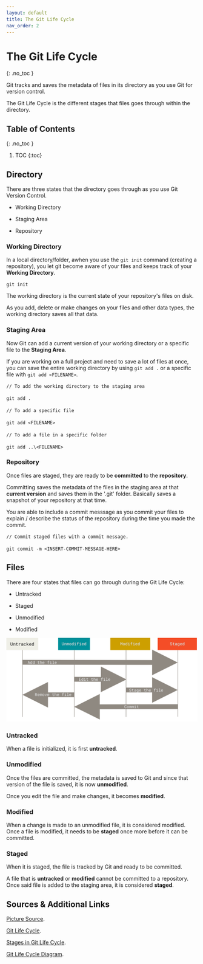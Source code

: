 ```yaml
---
layout: default
title: The Git Life Cycle
nav_order: 2
---
```


<!-- prettier-ignore-start -->

# The Git Life Cycle 
{: .no_toc }

Git tracks and saves the metadata of files in its directory as you use Git for version control. 

The Git Life Cycle is the different stages that files goes through within the directory.

## Table of Contents
{: .no_toc }

1. TOC
{:toc}

<!-- prettier-ignore-end -->

## Directory

There are three states that the directory goes through as you use Git Version Control.

- Working Directory

- Staging Area

- Repository

### Working Directory

In a local directory/folder, awhen you use the `git init` command (creating a repository), you let git become aware of your files and keeps track of your **Working Directory**.

```
git init
```

The working directory is the current state of your repository's files on disk.

As you add, delete or make changes on your files and other data types, the working directory saves all that data.

### Staging Area

Now Git can add a current version of your working directory or a specific file to the **Staging Area**.

If you are working on a full project and need to save a lot of files at once, you can save the entire working directory by using `git add .` or a specific file with `git add <FILENAME>`.

```
// To add the working directory to the staging area

git add .

// To add a specific file

git add <FILENAME>

// To add a file in a specific folder

git add ..\<FILENAME>
```

### Repository

Once files are staged, they are ready to be **committed** to the **repository**.

Committing saves the metadata of the files in the staging area at that **current version** and saves them in the '.git' folder. Basically saves a snapshot of your repository at that time.

You are able to include a commit messsage as you commit your files to explain / describe the status of the repository during the time you made the commit.

```
// Commit staged files with a commit message.

git commit -m <INSERT-COMMIT-MESSAGE-HERE>
```

## Files

There are four states that files can go through during the Git Life Cycle:

- Untracked

- Staged

- Unmodified

- Modified

![The Git Life Cycle](lifecycle.png)

### Untracked

When a file is initialized, it is first **untracked**.

### Unmodified

Once the files are committed, the metadata is saved to Git and since that version of the file is saved, it is now **unmodified**.

Once you edit the file and make changes, it becomes **modified**.

### Modified

When a change is made to an unmodified file, it is considered modified. Once a file is modified, it needs to be **staged** once more before it can be committed.

### Staged

When it is staged, the file is tracked by Git and ready to be committed.

A file that is **untracked** or **modified** cannot be committed to a repository. Once said file is added to the staging area, it is considered **staged**.

## Sources & Additional Links

[Picture Source](https://git-scm.com/book/en/v2/Git-Basics-Recording-Changes-to-the-Repository).

[Git Life Cycle](https://www.geeksforgeeks.org/git/git-life-cycle).

[Stages in Git Life Cycle](https://www.toolsqa.com/git/git-life-cycle).

[Git Life Cycle Diagram](https://www.tutorialspoint.com/git/git_life_cycle.htm).